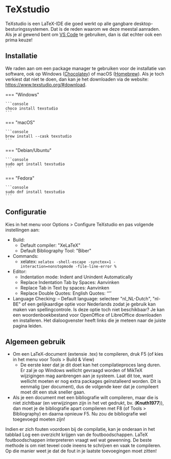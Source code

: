 # TeXstudio

TeXstudio is een LaTeX-IDE die goed werkt op alle gangbare desktop-besturingssystemen. Dat is de reden waarom we deze meestal aanraden. Als je al gewend bent om [VS Code](installatie-vscode.md) te gebruiken, dan is dat echter ook een prima keuze!

## Installatie

We raden aan om een package manager te gebruiken voor de installatie van software, ook op Windows ([Chocolatey](https://chocolatey.org)) of macOS ([Homebrew](https://brew.sh/)). Als je toch verkiest dat niet te doen, dan kan je het downloaden via de website: <https://www.texstudio.org/#download>.

=== "Windows"

    ```console
    choco install texstudio
    ```

=== "macOS"

    ```console
    brew install --cask texstudio
    ```

=== "Debian/Ubuntu"

    ```console
    sudo apt install texstudio
    ```

=== "Fedora"

    ```console
    sudo dnf install texstudio
    ```

## Configuratie

Kies in het menu voor Options > Configure TeXstudio en pas volgende instellingen aan:

- Build:
    - Default compiler: "XeLaTeX"
    - Default Bibliography Tool: "Biber"
- Commands:
    - xelatex: `xelatex -shell-escape -synctex=1 -interaction=nonstopmode -file-line-error %`
- Editor:
    - Indentation mode: Indent and Unindent Automatically
    - Replace Indentation Tab by Spaces: Aanvinken
    - Replace Tab in Text by spaces: Aanvinken
    - Replace Double Quotes: English Quotes: ‘‘’’
- Language Checking:
    – Default language: selecteer "nl_NL-Dutch", "nl-BE" of een gelijkaardige optie voor Nederlands zodat je gebruik kan maken van spellingcontrole. Is deze optie toch niet beschikbaar? Je kan een woordenboekbestand voor OpenOffice of LibreOffice downloaden en installeren. Het dialoogvenster heeft links die je meteen naar de juiste pagina leiden.

## Algemeen gebruik

- Om een LaTeX-document (extensie .tex) te compileren, druk F5 (of kies in het menu voor Tools > Build & View)
    - De eerste keer dat je dit doet kan het compilatieproces lang duren. Er zal je op Windows wellicht gevraagd worden of MikTeX wijzigingen mag aanbrengen aan je systeem. Laat dit toe, want wellicht moeten er nog extra packages geïnstalleerd worden. Dit is eenmalig (per document), dus de volgende keer dat je compileert moet dit een stuk sneller gaan.
- Als je een document met een bibliografie wilt compileren, maar die is niet zichtbaar (en verwijzingen zijn in het vet gedrukt, bv. (**Knuth1977**)), dan moet je de bibliografie apart compileren met F8 (of Tools > Bibliography) en daarna opnieuw F5. Nu zou de bibliografie wel toegevoegd moeten zijn!

Indien er zich fouten voordoen bij de compilatie, kan je onderaan in het tabblad Log een overzicht krijgen van de foutboodschappen. LaTeX foutboodschappen interpreteren vraagt wel wat gewenning. De beste methode is om niet teveel code ineens te schrijven en vaak te compileren. Op die manier weet je dat de fout in je laatste toevoegingen moet zitten!
